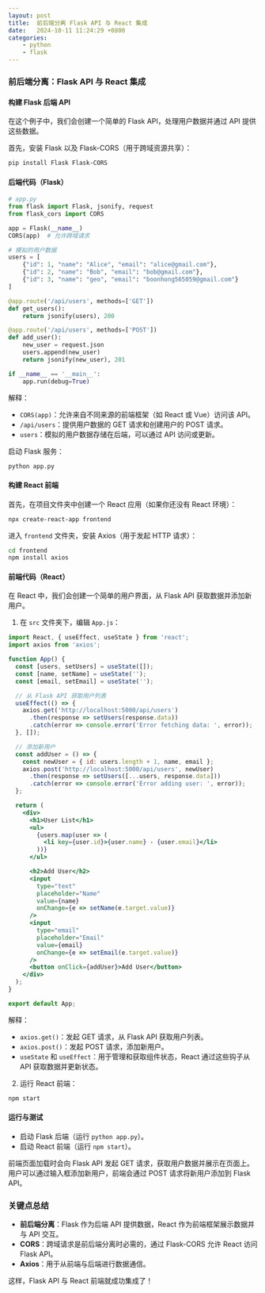 ```yaml
---
layout: post
title:  前后端分离 Flask API 与 React 集成
date:   2024-10-11 11:24:29 +0800
categories: 
    - python 
    - flask
---
```


### 前后端分离：Flask API 与 React 集成

#### 构建 Flask 后端 API
在这个例子中，我们会创建一个简单的 Flask API，处理用户数据并通过 API 提供这些数据。

首先，安装 Flask 以及 Flask-CORS（用于跨域资源共享）：
```bash
pip install Flask Flask-CORS
```

#### 后端代码（Flask）

```python
# app.py
from flask import Flask, jsonify, request
from flask_cors import CORS

app = Flask(__name__)
CORS(app)  # 允许跨域请求

# 模拟的用户数据
users = [
    {"id": 1, "name": "Alice", "email": "alice@gmail.com"},
    {"id": 2, "name": "Bob", "email": "bob@gmail.com"},
    {"id": 3, "name": "geo", "email": "boonhong565059@gmail.com"}
]

@app.route('/api/users', methods=['GET'])
def get_users():
    return jsonify(users), 200

@app.route('/api/users', methods=['POST'])
def add_user():
    new_user = request.json
    users.append(new_user)
    return jsonify(new_user), 201

if __name__ == '__main__':
    app.run(debug=True)
```

解释：
- `CORS(app)`：允许来自不同来源的前端框架（如 React 或 Vue）访问该 API。
- `/api/users`：提供用户数据的 GET 请求和创建用户的 POST 请求。
- `users`：模拟的用户数据存储在后端，可以通过 API 访问或更新。

启动 Flask 服务：
```bash
python app.py
```

#### 构建 React 前端

首先，在项目文件夹中创建一个 React 应用（如果你还没有 React 环境）：
```bash
npx create-react-app frontend
```

进入 `frontend` 文件夹，安装 Axios（用于发起 HTTP 请求）：
```bash
cd frontend
npm install axios
```

#### 前端代码（React）

在 React 中，我们会创建一个简单的用户界面，从 Flask API 获取数据并添加新用户。

1. 在 `src` 文件夹下，编辑 `App.js`：

```jsx
import React, { useEffect, useState } from 'react';
import axios from 'axios';

function App() {
  const [users, setUsers] = useState([]);
  const [name, setName] = useState('');
  const [email, setEmail] = useState('');

  // 从 Flask API 获取用户列表
  useEffect(() => {
    axios.get('http://localhost:5000/api/users')
      .then(response => setUsers(response.data))
      .catch(error => console.error('Error fetching data: ', error));
  }, []);

  // 添加新用户
  const addUser = () => {
    const newUser = { id: users.length + 1, name, email };
    axios.post('http://localhost:5000/api/users', newUser)
      .then(response => setUsers([...users, response.data]))
      .catch(error => console.error('Error adding user: ', error));
  };

  return (
    <div>
      <h1>User List</h1>
      <ul>
        {users.map(user => (
          <li key={user.id}>{user.name} - {user.email}</li>
        ))}
      </ul>

      <h2>Add User</h2>
      <input
        type="text"
        placeholder="Name"
        value={name}
        onChange={e => setName(e.target.value)}
      />
      <input
        type="email"
        placeholder="Email"
        value={email}
        onChange={e => setEmail(e.target.value)}
      />
      <button onClick={addUser}>Add User</button>
    </div>
  );
}

export default App;
```

解释：
- `axios.get()`：发起 GET 请求，从 Flask API 获取用户列表。
- `axios.post()`：发起 POST 请求，添加新用户。
- `useState` 和 `useEffect`：用于管理和获取组件状态，React 通过这些钩子从 API 获取数据并更新状态。

2. 运行 React 前端：
```bash
npm start
```

#### 运行与测试
- 启动 Flask 后端（运行 `python app.py`）。
- 启动 React 前端（运行 `npm start`）。

前端页面加载时会向 Flask API 发起 GET 请求，获取用户数据并展示在页面上。用户可以通过输入框添加新用户，前端会通过 POST 请求将新用户添加到 Flask API。

### 关键点总结
- **前后端分离**：Flask 作为后端 API 提供数据，React 作为前端框架展示数据并与 API 交互。
- **CORS**：跨域请求是前后端分离时必需的，通过 Flask-CORS 允许 React 访问 Flask API。
- **Axios**：用于从前端与后端进行数据通信。

这样，Flask API 与 React 前端就成功集成了！
